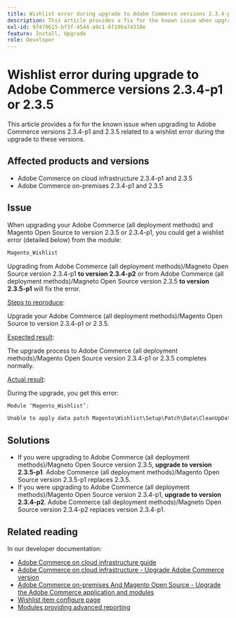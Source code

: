 ```yaml
---
title: Wishlist error during upgrade to Adobe Commerce versions 2.3.4-p1 or 2.3.5
description: This article provides a fix for the known issue when upgrading to Adobe Commerce versions 2.3.4-p1 and 2.3.5 related to a wishlist error during the upgrade to these versions.
exl-id: 97479615-bf3f-4544-a9c1-8f19ba74318e
feature: Install, Upgrade
role: Developer
---
```

# Wishlist error during upgrade to Adobe Commerce versions 2.3.4-p1 or 2.3.5

This article provides a fix for the known issue when upgrading to Adobe Commerce versions 2.3.4-p1 and 2.3.5 related to a wishlist error during the upgrade to these versions.

## Affected products and versions

* Adobe Commerce on cloud infrastructure 2.3.4-p1 and 2.3.5
* Adobe Commerce on-premises 2.3.4-p1 and 2.3.5

## Issue

When upgrading your Adobe Commerce (all deployment methods) and Magento Open Source to version 2.3.5 or 2.3.4-p1, you could get a wishlist error (detailed below) from the module:

```php
Magento_Wishlist
```

Upgrading from Adobe Commerce (all deployment methods)/Magneto Open Source version 2.3.4-p1 **to version 2.3.4-p2** or from Adobe Commerce (all deployment methods)/Magneto Open Source version 2.3.5 **to version 2.3.5-p1** will fix the error.

<u>Steps to reproduce</u>:

Upgrade your Adobe Commerce (all deployment methods)/Magento Open Source to version 2.3.4-p1 or 2.3.5.

<u>Expected result</u>:

The upgrade process to Adobe Commerce (all deployment methods)/Magento Open Source version 2.3.4-p1 or 2.3.5 completes normally.

<u>Actual result</u>:

During the upgrade, you get this error:

```php
Module ‘Magento_Wishlist’:

Unable to apply data patch Magento\Wishlist\Setup\Patch\Data\CleanUpData for module Magento_Wishlist. Original exception message: Unable to unserialize value. Error: Syntax error
```

## Solutions

* If you were upgrading to Adobe Commerce (all deployment methods)/Magneto Open Source version 2.3.5, **upgrade to version 2.3.5-p1**. Adobe Commerce (all deployment methods)/Magento Open Source version 2.3.5-p1 replaces 2.3.5.
* If you were upgrading to Adobe Commerce (all deployment methods)/Magento Open Source version 2.3.4-p1, **upgrade to version 2.3.4-p2**. Adobe Commerce (all deployment methods)/Magneto Open Source version 2.3.4-p2 replaces version 2.3.4-p1.

## Related reading

In our developer documentation:

* [Adobe Commerce on cloud infrastructure guide](https://experienceleague.adobe.com/en/docs/commerce-cloud-service/user-guide/overview)
* [Adobe Commerce on cloud infrastructure - Upgrade Adobe Commerce version](https://experienceleague.adobe.com/en/docs/commerce-cloud-service/user-guide/develop/upgrade/commerce-version)
* [Adobe Commerce on-premises And Magento Open Source - Upgrade the Adobe Commerce application and modules](https://experienceleague.adobe.com/en/docs/commerce-operations/upgrade-guide/overview)
* [Wishlist item configure page](https://developer.adobe.com/commerce/frontend-core/guide/layouts/product-layouts/#wishlist-item-configure-page)
* [Modules providing advanced reporting](https://developer.adobe.com/commerce/php/development/advanced-reporting/modules/)
